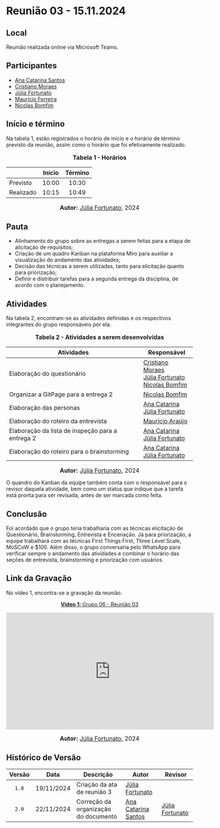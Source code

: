 # Reunião 03 - 15.11.2024

## Local

Reunião realizada online via Microsoft Teams.

## Participantes

- [Ana Catarina Santos](http://github.com/an4catarina)
- [Cristiano Moraes](http://github.com/CristianoMoraiss)
- [Júlia Fortunato](http://github.com/julia-fortunato)
- [Maurício Ferreira](https://github.com/mauricio-araujoo)
- [Nicolas Bomfim](http://github.com/nickgehjk)

## Início e término

Na tabela 1, estão registrados o horário de início e o horário de término previsto da reunião, assim como o horário que foi efetivamente realizado.

<div align="center">
  <font size="3"><p style="text-align: center"><b> Tabela 1 - Horários</b></p></font>
</div>

|           | Início | Término |
| --------- | :----: | :-----: |
| Previsto  | 10:00  |  10:30  |
| Realizado | 10:15  |  10:49  |

<div align="center">
  <font size="3"><p style="text-align: center;"><b>Autor:</b> <a href="https://github.com/julia-fortunato">Júlia Fortunato</a>, 2024</p></font>
</div>

## Pauta

- Alinhamento do grupo sobre as entregas a serem feitas para a etapa de alicitação de requisitos;
- Criação de um quadro Kanban na plataforma Miro para auxiliar a visualização do andamento das atividades;
- Decisão das técnicas a serem utilizadas, tanto para elicitação quanto para priorização;
- Definir e distribuir tarefas para a segunda entrega da disciplina, de acordo com o planejamento.

## Atividades

Na tabela 2, encontram-se as atividades definidas e os respectivos integrantes do grupo responsáveis por ela.

<div align="center">
<font size="3"><p style="text-align: center"><b>Tabela 2 - Atividades a serem desenvolvidas</b></p></font>

<table>
  <thead>
    <tr>
      <th>Atividades</th>
      <th>Responsável</th>
    </tr>
  </thead>
  <tbody>
    <tr>
      <td>
        Elaboração do questionário 
      </td>
      <td>
        <a href="http://github.com/CristianoMoraiss">Cristiano Moraes</a><br>
        <a href="https://github.com/julia-fortunato">Júlia Fortunato</a><br>
        <a href="http://github.com/nickgehjk">Nicolas Bomfim</a><br>
      </td>
    </tr>
     <tr>
        <td>
          Organizar a GitPage para a entrega 2 
        </td>
        <td>
          <a href="https://github.com/nickgehjk">Nicolas Bomfim</a>
        </td>
      </tr>
       <tr>
        <td>
          Elaboração das personas
        </td>
        <td>
          <a href="https://github.com/an4catarina">Ana Catarina</a><br>
            <a href="https://github.com/julia-fortunato">Júlia Fortunato</a>
        </td>
      </tr>
      <tr>
        <td>
          Elaboração do roteiro da entrevista 
        </td>
        <td>
            <a href="https://github.com/mauricio-araujoo">Maurício Araújo</a>
        </td>
      </tr>
      <tr>
        <td>
          Elaboração da lista de inspeção para a entrega 2 
        </td>
        <td>
            <a href="https://github.com/an4catarina">Ana Catarina</a><br>
            <a href="https://github.com/julia-fortunato">Júlia Fortunato</a>
        </td>
      </tr>
      <tr>
        <td>
          Elaboração do roteiro para o brainstorming
        </td>
        <td>
            <a href="https://github.com/an4catarina">Ana Catarina</a><br>
            <a href="https://github.com/julia-fortunato">Júlia Fortunato</a>
        </td>
      </tr>
  </tbody>
</table>

<font size="3"><p style="text-align: center"><b>Autor:</b> <a href="https://github.com/julia-fortunato">Júlia Fortunato</a>, 2024</p></font>

</div>

O quandro do Kanban da equipe também conta com o responsável para o revisor daquela atividade, bem como um status que indique que a tarefa está pronta para ser revisada, antes de ser marcada como feita.

## Conclusão

Foi acordado que o grupo teria trabalharia com as técnicas elicitação de Questionário, Brainstorming, Entrevista e Encenação. Já para priorização, a equipe trabalhará com as técnicas First Things First, Three Level Scale, MoSCoW e $100. Além disso, o grupo conversaria pelo WhatsApp para verificar sempre o andamento das atividades e combinar o horário das seções de entrevista, brainstorming e priorização com usuários.

## Link da Gravação

No vídeo 1, encontra-se a gravação da reunião.

<div align="center">
<p style="text-align: center"><a href="https://youtu.be/7n-AjG8rEL8?si=Y-svzLCTfCXvG1F9" target="blanket"><b>Vídeo 1:</b> Grupo 06 - Reunião 03</a></p>

<iframe width="560" height="315" src="https://www.youtube.com/embed/7n-AjG8rEL8?si=pmHR2CJ5FpMLhWFs" title="Apresentação 1" frameborder="0" allow="accelerometer; autoplay; clipboard-write; encrypted-media; gyroscope; picture-in-picture; web-share" allowfullscreen></iframe>

<font size="3"><p style="text-align: center"><b>Autor:</b> <a href="https://github.com/julia-fortunato">Júlia Fortunato</a>, 2024</p></font>

</div >

## Histórico de Versão

| Versão | Data       | Descrição                            | Autor                                                 | Revisor                                               |
| :----: | ---------- | ------------------------------------ | ----------------------------------------------------- | ----------------------------------------------------- |
| `1.0`  | 19/11/2024 | Criação da ata de reunião 3          | [Júlia Fortunato](https://github.com/julia-fortunato) | [](https://github.com/)                               |
| `2.0`  | 22/11/2024 | Correção da organização do documento | [Ana Catarina Santos](https://github.com/an4catarina) | [Júlia Fortunato](https://github.com/julia-fortunato) |
